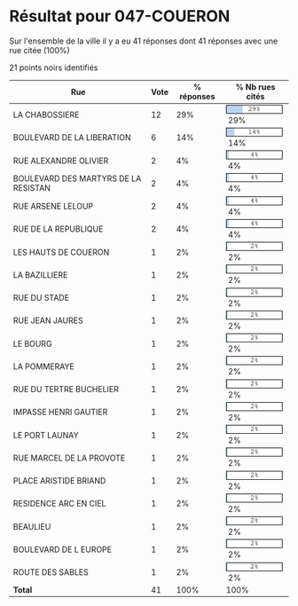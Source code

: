 # Résultat pour 047-COUERON

Sur l'ensemble de la ville il y a eu 41 réponses dont 41 réponses avec une rue citée (100%)

21 points noirs identifiés

| Rue | Vote | % réponses | % Nb rues cités|
|-----|------|------------|----------------|
| LA CHABOSSIERE | 12 | 29% | <img src="../../img/bar_29.gif" />&nbsp;29%|
| BOULEVARD DE LA LIBERATION | 6 | 14% | <img src="../../img/bar_14.gif" />&nbsp;14%|
| RUE ALEXANDRE OLIVIER | 2 | 4% | <img src="../../img/bar_4.gif" />&nbsp;4%|
| BOULEVARD DES MARTYRS DE LA RESISTAN | 2 | 4% | <img src="../../img/bar_4.gif" />&nbsp;4%|
| RUE ARSENE LELOUP | 2 | 4% | <img src="../../img/bar_4.gif" />&nbsp;4%|
| RUE DE LA REPUBLIQUE | 2 | 4% | <img src="../../img/bar_4.gif" />&nbsp;4%|
| LES HAUTS DE COUERON | 1 | 2% | <img src="../../img/bar_2.gif" />&nbsp;2%|
| LA BAZILLIERE | 1 | 2% | <img src="../../img/bar_2.gif" />&nbsp;2%|
| RUE DU STADE | 1 | 2% | <img src="../../img/bar_2.gif" />&nbsp;2%|
| RUE JEAN JAURES | 1 | 2% | <img src="../../img/bar_2.gif" />&nbsp;2%|
| LE BOURG | 1 | 2% | <img src="../../img/bar_2.gif" />&nbsp;2%|
| LA POMMERAYE | 1 | 2% | <img src="../../img/bar_2.gif" />&nbsp;2%|
| RUE DU TERTRE BUCHELIER | 1 | 2% | <img src="../../img/bar_2.gif" />&nbsp;2%|
| IMPASSE HENRI GAUTIER | 1 | 2% | <img src="../../img/bar_2.gif" />&nbsp;2%|
| LE PORT LAUNAY | 1 | 2% | <img src="../../img/bar_2.gif" />&nbsp;2%|
| RUE MARCEL DE LA PROVOTE | 1 | 2% | <img src="../../img/bar_2.gif" />&nbsp;2%|
| PLACE ARISTIDE BRIAND | 1 | 2% | <img src="../../img/bar_2.gif" />&nbsp;2%|
| RESIDENCE ARC EN CIEL | 1 | 2% | <img src="../../img/bar_2.gif" />&nbsp;2%|
| BEAULIEU | 1 | 2% | <img src="../../img/bar_2.gif" />&nbsp;2%|
| BOULEVARD DE L EUROPE | 1 | 2% | <img src="../../img/bar_2.gif" />&nbsp;2%|
| ROUTE DES SABLES | 1 | 2% | <img src="../../img/bar_2.gif" />&nbsp;2%|
| **Total** | 41 | 100% | 100%|
